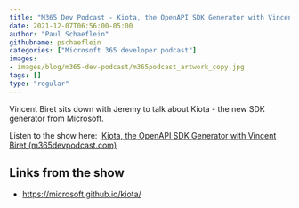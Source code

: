 ```yaml
---
title: "M365 Dev Podcast - Kiota, the OpenAPI SDK Generator with Vincent Biret"
date: 2021-12-07T06:56:00-05:00
author: "Paul Schaeflein"
githubname: pschaeflein
categories: ["Microsoft 365 developer podcast"]
images:
- images/blog/m365-dev-podcast/m365podcast_artwork_copy.jpg
tags: []
type: "regular"
---
```


Vincent Biret sits down with Jeremy to talk about Kiota - the new SDK
generator from Microsoft.

Listen to the show here:  [Kiota, the OpenAPI SDK Generator with Vincent
Biret
(m365devpodcast.com)](https://www.m365devpodcast.com/e/kiota-the-openapi-sdk-generator-with-vincent-biret/)


## Links from the show

-   <https://microsoft.github.io/kiota/>
